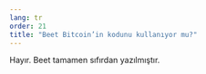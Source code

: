 ```yaml
---
lang: tr
order: 21
title: "Beet Bitcoin’in kodunu kullanıyor mu?"
---
```


Hayır. Beet tamamen sıfırdan yazılmıştır.
